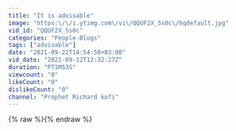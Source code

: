 ```yaml
---
title: "It is advisable"
image: "https:\/\/i.ytimg.com\/vi\/QQUF2X_5s0c\/hqdefault.jpg"
vid_id: "QQUF2X_5s0c"
categories: "People-Blogs"
tags: ["advisable"]
date: "2021-09-22T14:54:50+03:00"
vid_date: "2021-09-12T12:32:27Z"
duration: "PT1M53S"
viewcount: "0"
likeCount: "0"
dislikeCount: "0"
channel: "Prophet Richard kofi"
---
```

{% raw %}{% endraw %}
